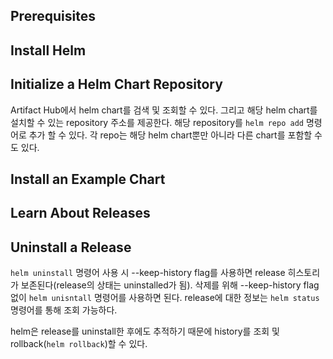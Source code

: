 ## Prerequisites

## Install Helm

## Initialize a Helm Chart Repository
Artifact Hub에서 helm chart를 검색 및 조회할 수 있다. 그리고 해당 helm chart를 설치할 수 있는 repository 주소를 제공한다. 해당 repository를 `helm repo add` 명령어로 추가 할 수 있다. 각 repo는 해당 helm chart뿐만 아니라 다른 chart를 포함할 수도 있다.

## Install an Example Chart

## Learn About Releases

## Uninstall a Release
`helm uninstall` 명령어 사용 시 --keep-history flag를 사용하면 release 히스토리가 보존된다(release의 상태는 uninstalled가 됨). 삭제를 위해 --keep-history flag 없이 `helm unisntall` 명령어를 사용하면 된다. release에 대한 정보는 `helm status` 명령어를 통해 조회 가능하다.

helm은 release를 uninstall한 후에도 추적하기 때문에 history를 조회 및 rollback(`helm rollback`)할 수 있다.